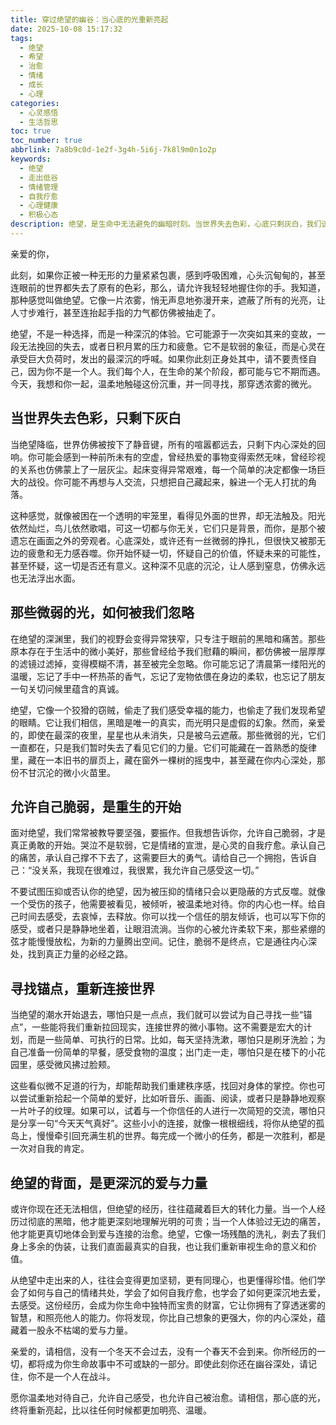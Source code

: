 ```yaml
---
title: 穿过绝望的幽谷：当心底的光重新亮起
date: 2025-10-08 15:17:32
tags:
  - 绝望
  - 希望
  - 治愈
  - 情绪
  - 成长
  - 心理
categories:
  - 心灵感悟
  - 生活哲思
toc: true
toc_number: true
abbrlink: 7a8b9c0d-1e2f-3g4h-5i6j-7k8l9m0n1o2p
keywords:
  - 绝望
  - 走出低谷
  - 情绪管理
  - 自我疗愈
  - 心理健康
  - 积极心态
description: 绝望，是生命中无法避免的幽暗时刻。当世界失去色彩，心底只剩灰白，我们该如何面对？这篇文章将带你温柔地触碰这份沉重，理解它的来由，并一同寻找那些微弱却坚韧的光，学会允许自己脆弱，重新连接世界，最终发现绝望的背面，蕴藏着更深沉的爱与力量。愿我们都能穿过幽谷，让心底的光重新亮起。
---
```


亲爱的你，

此刻，如果你正被一种无形的力量紧紧包裹，感到呼吸困难，心头沉甸甸的，甚至连眼前的世界都失去了原有的色彩，那么，请允许我轻轻地握住你的手。我知道，那种感觉叫做绝望。它像一片浓雾，悄无声息地弥漫开来，遮蔽了所有的光亮，让人寸步难行，甚至连抬起手指的力气都仿佛被抽走了。

绝望，不是一种选择，而是一种深沉的体验。它可能源于一次突如其来的变故，一段无法挽回的失去，或者日积月累的压力和疲惫。它不是软弱的象征，而是心灵在承受巨大负荷时，发出的最深沉的呼喊。如果你此刻正身处其中，请不要责怪自己，因为你不是一个人。我们每个人，在生命的某个阶段，都可能与它不期而遇。今天，我想和你一起，温柔地触碰这份沉重，并一同寻找，那穿透浓雾的微光。

## 当世界失去色彩，只剩下灰白

当绝望降临，世界仿佛被按下了静音键，所有的喧嚣都远去，只剩下内心深处的回响。你可能会感到一种前所未有的空虚，曾经热爱的事物变得索然无味，曾经珍视的关系也仿佛蒙上了一层灰尘。起床变得异常艰难，每一个简单的决定都像一场巨大的战役。你可能不再想与人交流，只想把自己藏起来，躲进一个无人打扰的角落。

这种感觉，就像被困在一个透明的牢笼里，看得见外面的世界，却无法触及。阳光依然灿烂，鸟儿依然歌唱，可这一切都与你无关，它们只是背景，而你，是那个被遗忘在画面之外的旁观者。心底深处，或许还有一丝微弱的挣扎，但很快又被那无边的疲惫和无力感吞噬。你开始怀疑一切，怀疑自己的价值，怀疑未来的可能性，甚至怀疑，这一切是否还有意义。这种深不见底的沉沦，让人感到窒息，仿佛永远也无法浮出水面。

## 那些微弱的光，如何被我们忽略

在绝望的深渊里，我们的视野会变得异常狭窄，只专注于眼前的黑暗和痛苦。那些原本存在于生活中的微小美好，那些曾经给予我们慰藉的瞬间，都仿佛被一层厚厚的滤镜过滤掉，变得模糊不清，甚至被完全忽略。你可能忘记了清晨第一缕阳光的温暖，忘记了手中一杯热茶的香气，忘记了宠物依偎在身边的柔软，也忘记了朋友一句关切问候里蕴含的真诚。

绝望，它像一个狡猾的窃贼，偷走了我们感受幸福的能力，也偷走了我们发现希望的眼睛。它让我们相信，黑暗是唯一的真实，而光明只是虚假的幻象。然而，亲爱的，即使在最深的夜里，星星也从未消失，只是被乌云遮蔽。那些微弱的光，它们一直都在，只是我们暂时失去了看见它们的力量。它们可能藏在一首熟悉的旋律里，藏在一本旧书的扉页上，藏在窗外一棵树的摇曳中，甚至藏在你内心深处，那份不甘沉沦的微小火苗里。

## 允许自己脆弱，是重生的开始

面对绝望，我们常常被教导要坚强，要振作。但我想告诉你，允许自己脆弱，才是真正勇敢的开始。哭泣不是软弱，它是情绪的宣泄，是心灵的自我疗愈。承认自己的痛苦，承认自己撑不下去了，这需要巨大的勇气。请给自己一个拥抱，告诉自己：“没关系，我现在很难过，我很累，我允许自己感受这一切。”

不要试图压抑或否认你的绝望，因为被压抑的情绪只会以更隐蔽的方式反噬。就像一个受伤的孩子，他需要被看见，被倾听，被温柔地对待。你的内心也一样。给自己时间去感受，去哀悼，去释放。你可以找一个信任的朋友倾诉，也可以写下你的感受，或者只是静静地坐着，让眼泪流淌。当你的心被允许柔软下来，那些紧绷的弦才能慢慢放松，为新的力量腾出空间。记住，脆弱不是终点，它是通往内心深处，找到真正力量的必经之路。

## 寻找锚点，重新连接世界

当绝望的潮水开始退去，哪怕只是一点点，我们就可以尝试为自己寻找一些“锚点”，一些能将我们重新拉回现实，连接世界的微小事物。这不需要是宏大的计划，而是一些简单、可执行的日常。比如，每天坚持洗漱，哪怕只是刷牙洗脸；为自己准备一份简单的早餐，感受食物的温度；出门走一走，哪怕只是在楼下的小花园里，感受微风拂过脸颊。

这些看似微不足道的行为，却能帮助我们重建秩序感，找回对身体的掌控。你也可以尝试重新拾起一个简单的爱好，比如听音乐、画画、阅读，或者只是静静地观察一片叶子的纹理。如果可以，试着与一个你信任的人进行一次简短的交流，哪怕只是分享一句“今天天气真好”。这些小小的连接，就像一根根细线，将你从绝望的孤岛上，慢慢牵引回充满生机的世界。每完成一个微小的任务，都是一次胜利，都是一次对自我的肯定。

## 绝望的背面，是更深沉的爱与力量

或许你现在还无法相信，但绝望的经历，往往蕴藏着巨大的转化力量。当一个人经历过彻底的黑暗，他才能更深刻地理解光明的可贵；当一个人体验过无边的痛苦，他才能更真切地体会到爱与连接的治愈。绝望，它像一场残酷的洗礼，剥去了我们身上多余的伪装，让我们直面最真实的自我，也让我们重新审视生命的意义和价值。

从绝望中走出来的人，往往会变得更加坚韧，更有同理心，也更懂得珍惜。他们学会了如何与自己的情绪共处，学会了如何自我疗愈，也学会了如何更深沉地去爱，去感受。这份经历，会成为你生命中独特而宝贵的财富，它让你拥有了穿透迷雾的智慧，和照亮他人的能力。你将发现，你比自己想象的更强大，你的内心深处，蕴藏着一股永不枯竭的爱与力量。

亲爱的，请相信，没有一个冬天不会过去，没有一个春天不会到来。你所经历的一切，都将成为你生命故事中不可或缺的一部分。即使此刻你还在幽谷深处，请记住，你不是一个人在战斗。

愿你温柔地对待自己，允许自己感受，也允许自己被治愈。请相信，那心底的光，终将重新亮起，比以往任何时候都更加明亮、温暖。